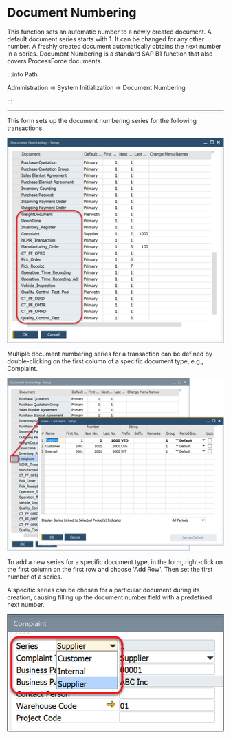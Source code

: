 # Document Numbering

This function sets an automatic number to a newly created document. A default document series starts with 1. It can be changed for any other number. A freshly created document automatically obtains the next number in a series. Document Numbering is a standard SAP B1 function that also covers ProcessForce documents.

:::info Path

Administration → System Initialization → Document Numbering

:::

---

This form sets up the document numbering series for the following transactions.

![Document Numbering Transactions](./media/document-numbering-transctions.png)

Multiple document numbering series for a transaction can be defined by double-clicking on the first column of a specific document type, e.g., Complaint.

![New Series](./media/adding-new-series.png)

To add a new series for a specific document type, in the form, right-click on the first column on the first row and choose 'Add Row'. Then set the first number of a series.

A specific series can be chosen for a particular document during its creation, causing filling up the document number field with a predefined next number.

![Adding New Series](./media/choosing-series.png)


